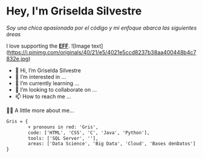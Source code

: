 # Hey, I'm Griselda Silvestre
*Soy una chica apasionada por el código y mi enfoque abarca las siguientes áreas*


I love supporting the **[EFF](https://c.tenor.com/JhfsrtyytIAAAAAi/trebol-leaf.gif)**.
![Image text] (https://i.pinimg.com/originals/40/21/e5/4021e5ccd8237b38aa400448b4c7832e.jpg)
- 👋 Hi, I’m Griselda Silvestre
- 👀 I’m interested in ...
- 🌱 I’m currently learning ...
- 💞️ I’m looking to collaborate on ...
- 📫 How to reach me ...


:pouting_woman: A little more about me...
```diff
Gris = {
        + pronouns in red: 'Gris',
        code: ['HTML', 'CSS', 'C', 'Java', 'Python'],
        tools: ['SQL Server', ''],
        areas: ['Data Science', 'Big Data', 'Cloud', 'Bases denDatos']
}
```
<!---
Gris-95/Gris-95 is a ✨ special ✨ repository because its `README.md` (this file) appears on your GitHub profile.
You can click the Preview link to take a look at your changes.
--->
